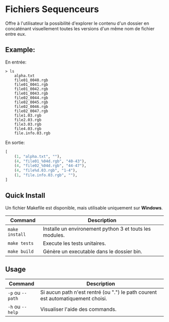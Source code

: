 # Fichiers Sequenceurs

Offre à l'utilisateur la possibilité d'explorer le contenu d'un dossier en concaténant visuellement toutes les versions d'un même nom de fichier entre eux.

## Example:

En entrée:

```shell
> ls
    alpha.txt
    file01_0040.rgb
    file01_0041.rgb
    file01_0042.rgb
    file01_0043.rgb
    file02_0044.rgb
    file02_0045.rgb
    file02_0046.rgb
    file02_0047.rgb
    file1.03.rgb
    file2.03.rgb
    file3.03.rgb
    file4.03.rgb
    file.info.03.rgb
```

En sortie:

```python
[
    (1, "alpha.txt", ""),
    (4, "file01_%04d.rgb", "40-43"),
    (4, "file02_%04d.rgb", "44-47"),
    (4, "file%d.03.rgb", "1-4"),
    (1, "file.info.03.rgb", ""),
]
```


## Quick Install

Un fichier Makefile est disponible, mais utilisable uniquement sur **Windows**.

| Command | Description |
|---------| ----------- |
| `make install` | Installe un environement python 3 et touts les modules. |
| `make tests` | Execute les tests unitaires. |
| `make build` | Génère un executable dans le dossier bin. |

## Usage

| Command | Description |
|---------| ----------- |
| `-p` ou `--path` | Si aucun path n'est rentré (ou ".") le path courent est automatiquement choisi. |
| `-h` ou `--help` | Visualiser l'aide des commands. |

